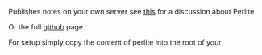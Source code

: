 Publishes notes on your own server see [this](https://forum.obsidian.md/t/perlite-publish-your-notes-to-your-own-web-server/21712/13) for a discussion about Perlite

Or the full [github](https://github.com/secure-77/Perlite) page.

For setup simply copy the content of perlite into the root of your 